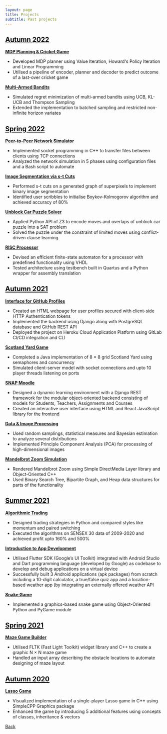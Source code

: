 ```yaml
---
layout: page
title: Projects
subtitle: Past projects
---
```


## <a href="./aut22/" style="color: black">Autumn 2022</a>

[**MDP Planning & Cricket Game**](./aut22/mdp-and-cricket/)
- Developed MDP planner using Value Iteration, Howard's Policy Iteration and Linear Programming
- Utilised a pipeline of encoder, planner and decoder to predict outcome of a last-over cricket game

[**Multi-Armed Bandits**](./aut22/multi-armed-bandits/)
- Simulated regret minimization of multi-armed bandits using UCB, KL-UCB and Thompson Sampling
- Extended the implementation to batched sampling and restricted non-infinite horizon variates

## <a href="./spr22/" style="color: black">Spring 2022</a>

[**Peer-to-Peer Network Simulator**](./spr22/network-simulator/)
- Implemented socket programming in C++ to transfer files between clients using TCP connections
- Analyzed the network simulation in 5 phases using configuration files and a Bash script to automate

[**Image Segmentation via s-t Cuts**](./spr22/s-t-cut-seg/)
- Performed s-t cuts on a generated graph of superpixels to implement binary image segmentation
- Identified user scribbles to initialise Boykov-Kolmogorov algorithm and achieved accuracy of 80%

[**Unblock Car Puzzle Solver**](./spr22/unblock-car/)
- Applied Python API of Z3 to encode moves and overlaps of unblock car puzzle into a SAT problem
- Solved the puzzle under the constraint of limited moves using conflict-driven clause learning

[**RISC Processor**](./spr22/risc-proc/)
- Devised an efficient finite-state automaton for a processor with predefined functionality using VHDL
- Tested architecture using testbench built in Quartus and a Python wrapper for assembly translation

## <a href="./aut21/" style="color: black">Autumn 2021</a>

[**Interface for GitHub Profiles**](./aut21/github-profiles/)
- Created an HTML webpage for user profiles secured with client-side HTTP Authentication tokens
- Implemented the backend using Django along with PostgreSQL database and GitHub REST API
- Deployed the project on Heroku Cloud Application Platform using GitLab CI/CD integration and CLI

[**Scotland Yard Game**](./aut21/scotland-yard/)
- Completed a Java implementation of 8 × 8 grid Scotland Yard using semaphores and concurrency
- Simulated client-server model with socket connections and upto 10 player threads listening on ports

[**SNAP Moodle**](./aut21/snap-moodle/)
- Designed a dynamic learning environment with a Django REST framework for the modular object-oriented backend consisting of models for Students, Teachers, Assignments and Courses
- Created an interactive user interface using HTML and React JavaScript library for the frontend

[**Data & Image Processing** ](./aut21/image-proc/)
- Used random samplings, statistical measures and Bayesian estimation to analyze several distributions
- Implemented Principle Component Analysis (PCA) for processing of high-dimensional images

[**Mandelbrot Zoom Simulation**](./aut21/mandelbrot-zoom/)
- Rendered Mandelbrot Zoom using Simple DirectMedia Layer library and Object-Oriented C++
- Used Binary Search Tree, Bipartite Graph, and Heap data structures for parts of the functionality

## <a href="./sum21/" style="color: black">Summer 2021</a>

[**Algorithmic Trading**](./sum21/algo-trading/)
- Designed trading strategies in Python and compared styles like momentum and paired switching
- Executed the algorithms on SENSEX 30 data of 2009-2020 and achieved profit upto 160% and 500%

[**Introduction to App Development**](./sum21/app-dev/)
- Utilised Flutter SDK (Google’s UI Toolkit) integrated with Android Studio and Dart programming language (developed by Google) as codebase to develop and debug applications on a virtual device
- Successfully built 3 Android applications (apk packages) from scratch including a 10-digit calculator, a true/false quiz app and a location-based weather app (by integrating an externally offered weather API

[**Snake Game**](./sum21/snake-game/)
- Implemented a graphics-based snake game using Object-Oriented Python and PyGame module

## <a href="./spr21/" style="color: black">Spring 2021</a>

[**Maze Game Builder**](./spr21/maze-game/)
- Utilised FLTK (Fast Light Toolkit) widget library and C++ to create a graphic N × N maze game
- Handled an input array describing the obstacle locations to automate designing of maze layout

## <a href="./aut20/" style="color: black">Autumn 2020</a>

[**Lasso Game**](./aut20/lasso-game/)
- Visualized implementation of a single-player Lasso game in C++ using SimpleCPP Graphics package
- Enhanced the game by introducing 5 additional features using concepts of classes, inheritance & vectors

[Back](..)